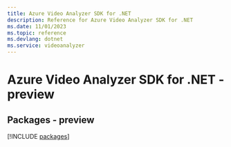 ```yaml
---
title: Azure Video Analyzer SDK for .NET
description: Reference for Azure Video Analyzer SDK for .NET
ms.date: 11/01/2023
ms.topic: reference
ms.devlang: dotnet
ms.service: videoanalyzer
---
```

# Azure Video Analyzer SDK for .NET - preview
## Packages - preview
[!INCLUDE [packages](video-analyzer-index.md)]